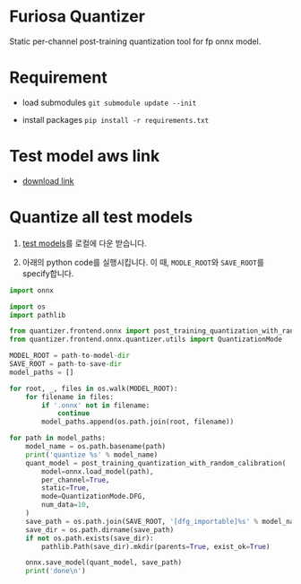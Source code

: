 # Furiosa Quantizer 
Static per-channel post-training quantization tool for fp onnx model.

# Requirement

* load submodules
```git submodule update --init```

* install packages
```pip install -r requirements.txt```
# Test model aws link
- [download link](https://s3.console.aws.amazon.com/s3/buckets/furiosa-private-artifacts?region=ap-northeast-2&prefix=onnx-model-exporter/target-dir/&showversions=false)

# Quantize all test models
1. [test models](https://s3.console.aws.amazon.com/s3/buckets/furiosa-private-artifacts?region=ap-northeast-2&prefix=onnx-model-exporter/target-dir/&showversions=false)를 로컬에 다운 받습니다.

2. 아래의 python code를 실행시킵니다. 이 때, `MODLE_ROOT`와 `SAVE_ROOT`를 specify합니다.
```python
import onnx

import os
import pathlib

from quantizer.frontend.onnx import post_training_quantization_with_random_calibration
from quantizer.frontend.onnx.quantizer.utils import QuantizationMode

MODEL_ROOT = path-to-model-dir
SAVE_ROOT = path-to-save-dir
model_paths = []

for root, _, files in os.walk(MODEL_ROOT):
    for filename in files:
        if '.onnx' not in filename:
            continue
        model_paths.append(os.path.join(root, filename))

for path in model_paths:
    model_name = os.path.basename(path)
    print('quantize %s' % model_name)
    quant_model = post_training_quantization_with_random_calibration(
        model=onnx.load_model(path),
        per_channel=True,
        static=True,
        mode=QuantizationMode.DFG,
        num_data=10,
    )
    save_path = os.path.join(SAVE_ROOT, '[dfg_importable]%s' % model_name)
    save_dir = os.path.dirname(save_path)
    if not os.path.exists(save_dir):
        pathlib.Path(save_dir).mkdir(parents=True, exist_ok=True)

    onnx.save_model(quant_model, save_path)
    print('done\n')
```
